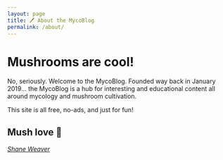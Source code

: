 ```yaml
---
layout: page
title: 🖊 About the MycoBlog
permalink: /about/
---
```


# Mushrooms are cool!

No, seriously. Welcome to the MycoBlog. Founded way back in January 2019... the MycoBlog is a hub for interesting and educational content all around mycology and mushroom cultivation. 

This site is all free, no-ads, and just for fun!

## Mush love 🍄
[*Shane Weaver*](https://shanebweaver.github.io)
